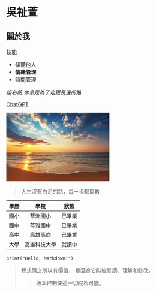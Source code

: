 # 吳祉萱

## 關於我

 技能
 * 傾聽他人
 * **情緒管理**
 * 時間管理
   
*座右銘:休息是為了走更長遠的路*

[ChatGPT](https://chatgpt.com/)

![beach](beach.jpg)


>人生沒有白走的路，每一步都算數

| 學歷 | 學校 | 狀態 |
|---|:---:|:---:|
| 國小 | 苓洲國小 | 已畢業 |
| 國中 | 苓雅國中  | 已畢業 |  
| 高中 | 高雄高商 | 已畢業 |
| 大學 | 高雄科技大學 | 就讀中 |


```print("Hello, Markdown!")```

>程式碼之所以有價值， 是因為它能被閱讀、理解和修改。
>>版本控制使這一切成為可能。


